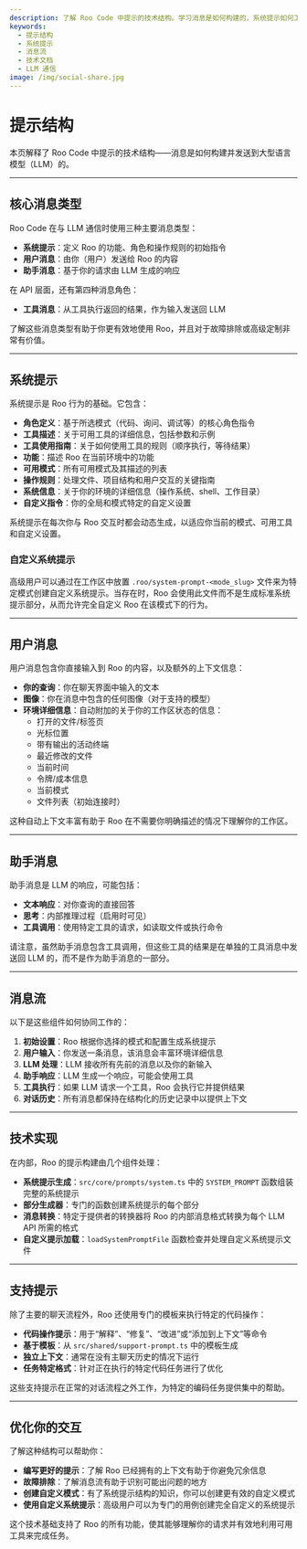 ```yaml
---
description: 了解 Roo Code 中提示的技术结构。学习消息是如何构建的，系统提示如何工作，以及如何优化你的交互。
keywords:
  - 提示结构
  - 系统提示
  - 消息流
  - 技术文档
  - LLM 通信
image: /img/social-share.jpg
---
```


# 提示结构

本页解释了 Roo Code 中提示的技术结构——消息是如何构建并发送到大型语言模型（LLM）的。

---

## 核心消息类型

Roo Code 在与 LLM 通信时使用三种主要消息类型：

- **系统提示**：定义 Roo 的功能、角色和操作规则的初始指令
- **用户消息**：由你（用户）发送给 Roo 的内容
- **助手消息**：基于你的请求由 LLM 生成的响应

在 API 层面，还有第四种消息角色：

- **工具消息**：从工具执行返回的结果，作为输入发送回 LLM

了解这些消息类型有助于你更有效地使用 Roo，并且对于故障排除或高级定制非常有价值。

---

## 系统提示

系统提示是 Roo 行为的基础。它包含：

- **角色定义**：基于所选模式（代码、询问、调试等）的核心角色指令
- **工具描述**：关于可用工具的详细信息，包括参数和示例
- **工具使用指南**：关于如何使用工具的规则（顺序执行，等待结果）
- **功能**：描述 Roo 在当前环境中的功能
- **可用模式**：所有可用模式及其描述的列表
- **操作规则**：处理文件、项目结构和用户交互的关键指南
- **系统信息**：关于你的环境的详细信息（操作系统、shell、工作目录）
- **自定义指令**：你的全局和模式特定的自定义设置

系统提示在每次你与 Roo 交互时都会动态生成，以适应你当前的模式、可用工具和自定义设置。

### 自定义系统提示

高级用户可以通过在工作区中放置 `.roo/system-prompt-<mode_slug>` 文件来为特定模式创建自定义系统提示。当存在时，Roo 会使用此文件而不是生成标准系统提示部分，从而允许完全自定义 Roo 在该模式下的行为。

---

## 用户消息

用户消息包含你直接输入到 Roo 的内容，以及额外的上下文信息：

- **你的查询**：你在聊天界面中输入的文本
- **图像**：你在消息中包含的任何图像（对于支持的模型）
- **环境详细信息**：自动附加的关于你的工作区状态的信息：
  - 打开的文件/标签页
  - 光标位置
  - 带有输出的活动终端
  - 最近修改的文件
  - 当前时间
  - 令牌/成本信息
  - 当前模式
  - 文件列表（初始连接时）

这种自动上下文丰富有助于 Roo 在不需要你明确描述的情况下理解你的工作区。

---

## 助手消息

助手消息是 LLM 的响应，可能包括：

- **文本响应**：对你查询的直接回答
- **思考**：内部推理过程（启用时可见）
- **工具调用**：使用特定工具的请求，如读取文件或执行命令

请注意，虽然助手消息包含工具调用，但这些工具的结果是在单独的工具消息中发送回 LLM 的，而不是作为助手消息的一部分。

---

## 消息流

以下是这些组件如何协同工作的：

1. **初始设置**：Roo 根据你选择的模式和配置生成系统提示
2. **用户输入**：你发送一条消息，该消息会丰富环境详细信息
3. **LLM 处理**：LLM 接收所有先前的消息以及你的新输入
4. **助手响应**：LLM 生成一个响应，可能会使用工具
5. **工具执行**：如果 LLM 请求一个工具，Roo 会执行它并提供结果
6. **对话历史**：所有消息都保持在结构化的历史记录中以提供上下文

---

## 技术实现

在内部，Roo 的提示构建由几个组件处理：

- **系统提示生成**：`src/core/prompts/system.ts` 中的 `SYSTEM_PROMPT` 函数组装完整的系统提示
- **部分生成器**：专门的函数创建系统提示的每个部分
- **消息转换**：特定于提供者的转换器将 Roo 的内部消息格式转换为每个 LLM API 所需的格式
- **自定义提示加载**：`loadSystemPromptFile` 函数检查并处理自定义系统提示文件

---

## 支持提示

除了主要的聊天流程外，Roo 还使用专门的模板来执行特定的代码操作：

- **代码操作提示**：用于“解释”、“修复”、“改进”或“添加到上下文”等命令
- **基于模板**：从 `src/shared/support-prompt.ts` 中的模板生成
- **独立上下文**：通常在没有主聊天历史的情况下运行
- **任务特定格式**：针对正在执行的特定代码任务进行了优化

这些支持提示在正常的对话流程之外工作，为特定的编码任务提供集中的帮助。

---

## 优化你的交互

了解这种结构可以帮助你：

- **编写更好的提示**：了解 Roo 已经拥有的上下文有助于你避免冗余信息
- **故障排除**：了解消息流有助于识别可能出问题的地方
- **创建自定义模式**：有了系统提示结构的知识，你可以创建更有效的自定义模式
- **使用自定义系统提示**：高级用户可以为专门的用例创建完全自定义的系统提示

这个技术基础支持了 Roo 的所有功能，使其能够理解你的请求并有效地利用可用工具来完成任务。
